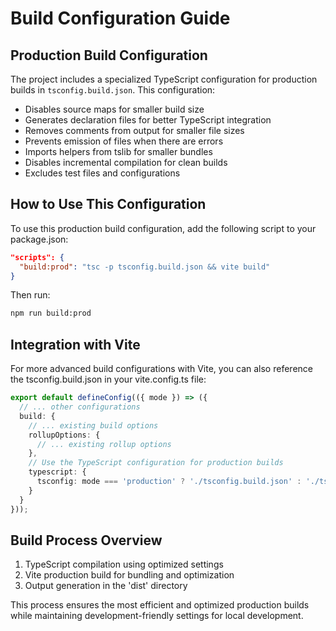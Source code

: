 # Build Configuration Guide

## Production Build Configuration

The project includes a specialized TypeScript configuration for production builds in `tsconfig.build.json`. This configuration:

- Disables source maps for smaller build size
- Generates declaration files for better TypeScript integration
- Removes comments from output for smaller file sizes
- Prevents emission of files when there are errors
- Imports helpers from tslib for smaller bundles
- Disables incremental compilation for clean builds
- Excludes test files and configurations

## How to Use This Configuration

To use this production build configuration, add the following script to your package.json:

```json
"scripts": {
  "build:prod": "tsc -p tsconfig.build.json && vite build"
}
```

Then run:

```bash
npm run build:prod
```

## Integration with Vite

For more advanced build configurations with Vite, you can also reference the tsconfig.build.json in your vite.config.ts file:

```typescript
export default defineConfig(({ mode }) => ({
  // ... other configurations
  build: {
    // ... existing build options
    rollupOptions: {
      // ... existing rollup options
    },
    // Use the TypeScript configuration for production builds
    typescript: {
      tsconfig: mode === 'production' ? './tsconfig.build.json' : './tsconfig.json'
    }
  }
}));
```

## Build Process Overview

1. TypeScript compilation using optimized settings
2. Vite production build for bundling and optimization
3. Output generation in the 'dist' directory

This process ensures the most efficient and optimized production builds while maintaining development-friendly settings for local development.
